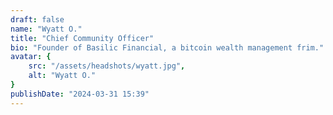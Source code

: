 ```yaml
---
draft: false
name: "Wyatt O."
title: "Chief Community Officer"
bio: "Founder of Basilic Financial, a bitcoin wealth management frim."
avatar: {
    src: "/assets/headshots/wyatt.jpg",
    alt: "Wyatt O."
}
publishDate: "2024-03-31 15:39"
---
```

